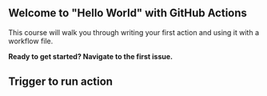 ## Welcome to "Hello World" with GitHub Actions

This course will walk you through writing your first action and using it with a workflow file. 

**Ready to get started? Navigate to the first issue.**
## Trigger to run action
